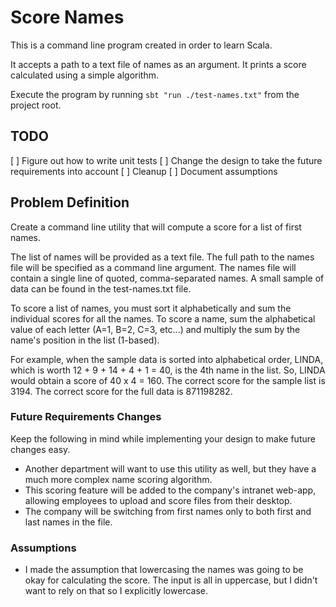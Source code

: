 # Score Names

This is a command line program created in order to learn Scala.

It accepts a path to a text file of names as an argument.
It prints a score calculated using a simple algorithm.

Execute the program by running `sbt "run ./test-names.txt"` from the project root.

## TODO

[ ] Figure out how to write unit tests
[ ] Change the design to take the future requirements into account
[ ] Cleanup
[ ] Document assumptions

## Problem Definition

Create a command line utility that will compute a score for a list of first names.

The list of names will be provided as a text file. The full path to the names file will be specified as a command line argument. The names file will contain a single line of quoted, comma-separated names. A small sample of data can be found in the test-names.txt file.

To score a list of names, you must sort it alphabetically and sum the individual scores for all the names.
To score a name, sum the alphabetical value of each letter (A=1, B=2, C=3, etc...) and multiply the sum by the name's position in the list (1-based).

For example, when the sample data is sorted into alphabetical order, LINDA, which is worth 12 + 9 + 14 + 4 + 1 = 40, is the 4th name in the list. So, LINDA would obtain a score of 40 x 4 = 160. The correct score for the sample list is 3194. The correct score for the full data is 871198282.

### Future Requirements Changes

Keep the following in mind while implementing your design to make future changes easy.

- Another department will want to use this utility as well, but they have a much more complex name scoring algorithm.
- This scoring feature will be added to the company's intranet web-app, allowing employees to upload and score files from their desktop.
- The company will be switching from first names only to both first and last names in the file.

### Assumptions

- I made the assumption that lowercasing the names was going to be okay for calculating the score. The input is all in uppercase, but I didn't want to rely on that so I explicitly lowercase.